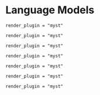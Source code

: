 # Language Models

```{autodoc2-object} bocoel.models.lms.interfaces.generative.GenerativeModel
render_plugin = "myst"
```
```{autodoc2-object} bocoel.models.lms.interfaces.classifiers.ClassifierModel
render_plugin = "myst"
```

```{autodoc2-object} bocoel.models.lms.huggingface.causal.HuggingfaceCausalLM
render_plugin = "myst"
```
```{autodoc2-object} bocoel.models.lms.huggingface.generative.HuggingfaceGenerativeLM
render_plugin = "myst"
```
```{autodoc2-object} bocoel.models.lms.huggingface.logits.HuggingfaceLogitsLM
render_plugin = "myst"
```
```{autodoc2-object} bocoel.models.lms.huggingface.sequences.HuggingfaceSequenceLM
render_plugin = "myst"
```

```{autodoc2-object} bocoel.models.lms.huggingface.tokenizers.HuggingfaceTokenizer
render_plugin = "myst"
```
